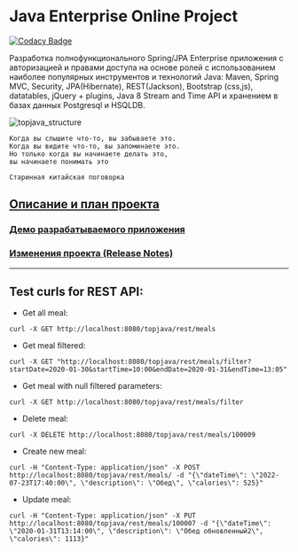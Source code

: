 Java Enterprise Online Project 
===============================
[![Codacy Badge](https://app.codacy.com/project/badge/Grade/0be861a89b9f412ebd3f2e75dffb9519)](https://www.codacy.com/gh/ppichugin/topjava/dashboard?utm_source=github.com&amp;utm_medium=referral&amp;utm_content=ppichugin/topjava&amp;utm_campaign=Badge_Grade)

Разработка полнофункционального Spring/JPA Enterprise приложения c авторизацией и правами доступа на основе ролей с использованием наиболее популярных инструментов и технологий Java: Maven, Spring MVC, Security, JPA(Hibernate), REST(Jackson), Bootstrap (css,js), datatables, jQuery + plugins, Java 8 Stream and Time API и хранением в базах данных Postgresql и HSQLDB.

![topjava_structure](https://user-images.githubusercontent.com/13649199/27433714-8294e6fe-575e-11e7-9c41-7f6e16c5ebe5.jpg)

    Когда вы слышите что-то, вы забываете это.
    Когда вы видите что-то, вы запоминаете это.
    Но только когда вы начинаете делать это,
    вы начинаете понимать это

    Старинная китайская поговорка

## <a href="description.md">Описание и план проекта</a>
### <a href="http://topjava.herokuapp.com/" target=_blank>Демо разрабатываемого приложения</a>
### [Изменения проекта (Release Notes)](ReleaseNotes.md)

---

## Test curls for REST API:
* Get all meal: 
```console
curl -X GET http://localhost:8080/topjava/rest/meals
```
* Get meal filtered:
```console
curl -X GET "http://localhost:8080/topjava/rest/meals/filter?startDate=2020-01-30&startTime=10:00&endDate=2020-01-31&endTime=13:05"
```
* Get meal with null filtered parameters:
```console
curl -X GET http://localhost:8080/topjava/rest/meals/filter
```
* Delete meal:
```console
curl -X DELETE http://localhost:8080/topjava/rest/meals/100009
```
* Create new meal:
```console
curl -H "Content-Type: application/json" -X POST http://localhost:8080/topjava/rest/meals/ -d "{\"dateTime\": \"2022-07-23T17:40:00\", \"description\": \"Обед\", \"calories\": 525}"
```
* Update meal:
```console
curl -H "Content-Type: application/json" -X PUT http://localhost:8080/topjava/rest/meals/100007 -d "{\"dateTime\": \"2020-01-31T13:14:00\", \"description\": \"Обед обновленный2\", \"calories\": 1113}"
```

